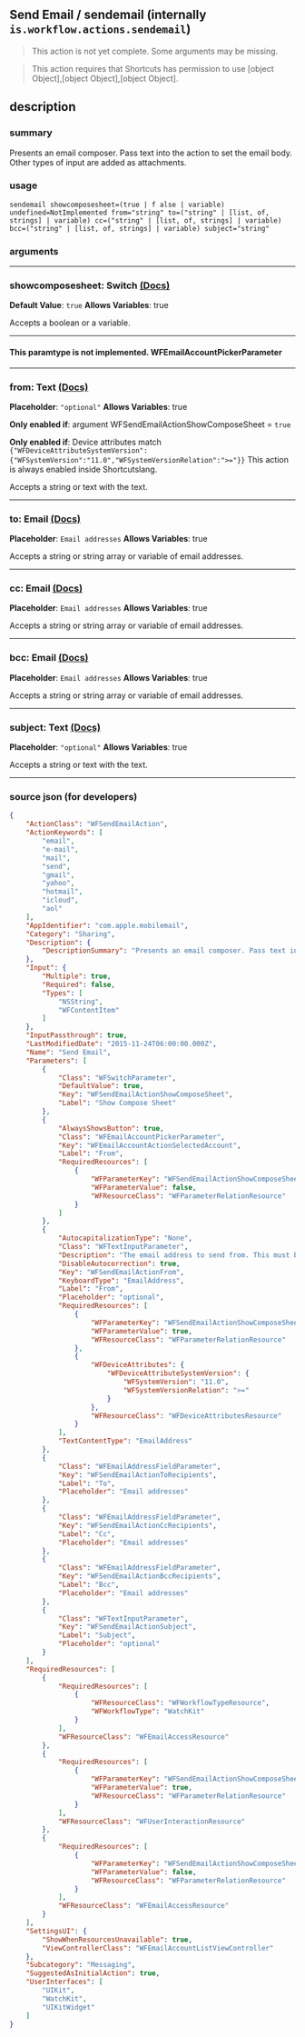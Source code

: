 
## Send Email / sendemail (internally `is.workflow.actions.sendemail`)

> This action is not yet complete. Some arguments may be missing.

> This action requires that Shortcuts has permission to use [object Object],[object Object],[object Object].


## description

### summary

Presents an email composer. Pass text into the action to set the email body. Other types of input are added as attachments.


### usage
```
sendemail showcomposesheet=(true | f alse | variable) undefined=NotImplemented from="string" to=("string" | [list, of, strings] | variable) cc=("string" | [list, of, strings] | variable) bcc=("string" | [list, of, strings] | variable) subject="string"
```

### arguments

---

### showcomposesheet: Switch [(Docs)](https://pfgithub.github.io/shortcutslang/gettingstarted#switch-or-expanding-or-boolean-fields)
**Default Value**: ```
		true
		```
**Allows Variables**: true



Accepts a boolean
or a variable.

---

#### This paramtype is not implemented. WFEmailAccountPickerParameter

---

### from: Text [(Docs)](https://pfgithub.github.io/shortcutslang/gettingstarted#text-field)
**Placeholder**: `"optional"`
**Allows Variables**: true

**Only enabled if**: argument WFSendEmailActionShowComposeSheet = `true`

**Only enabled if**: Device attributes match `{"WFDeviceAttributeSystemVersion":{"WFSystemVersion":"11.0","WFSystemVersionRelation":">="}}` This action is always enabled inside Shortcutslang.

Accepts a string 
or text
with the text.

---

### to: Email [(Docs)](https://pfgithub.github.io/shortcutslang/gettingstarted#other-fields)
**Placeholder**: ```
		Email addresses
		```
**Allows Variables**: true



Accepts a string or string array or variable of email addresses.

---

### cc: Email [(Docs)](https://pfgithub.github.io/shortcutslang/gettingstarted#other-fields)
**Placeholder**: ```
		Email addresses
		```
**Allows Variables**: true



Accepts a string or string array or variable of email addresses.

---

### bcc: Email [(Docs)](https://pfgithub.github.io/shortcutslang/gettingstarted#other-fields)
**Placeholder**: ```
		Email addresses
		```
**Allows Variables**: true



Accepts a string or string array or variable of email addresses.

---

### subject: Text [(Docs)](https://pfgithub.github.io/shortcutslang/gettingstarted#text-field)
**Placeholder**: `"optional"`
**Allows Variables**: true



Accepts a string 
or text
with the text.

---

### source json (for developers)

```json
{
	"ActionClass": "WFSendEmailAction",
	"ActionKeywords": [
		"email",
		"e-mail",
		"mail",
		"send",
		"gmail",
		"yahoo",
		"hotmail",
		"icloud",
		"aol"
	],
	"AppIdentifier": "com.apple.mobilemail",
	"Category": "Sharing",
	"Description": {
		"DescriptionSummary": "Presents an email composer. Pass text into the action to set the email body. Other types of input are added as attachments."
	},
	"Input": {
		"Multiple": true,
		"Required": false,
		"Types": [
			"NSString",
			"WFContentItem"
		]
	},
	"InputPassthrough": true,
	"LastModifiedDate": "2015-11-24T06:00:00.000Z",
	"Name": "Send Email",
	"Parameters": [
		{
			"Class": "WFSwitchParameter",
			"DefaultValue": true,
			"Key": "WFSendEmailActionShowComposeSheet",
			"Label": "Show Compose Sheet"
		},
		{
			"AlwaysShowsButton": true,
			"Class": "WFEmailAccountPickerParameter",
			"Key": "WFEmailAccountActionSelectedAccount",
			"Label": "From",
			"RequiredResources": [
				{
					"WFParameterKey": "WFSendEmailActionShowComposeSheet",
					"WFParameterValue": false,
					"WFResourceClass": "WFParameterRelationResource"
				}
			]
		},
		{
			"AutocapitalizationType": "None",
			"Class": "WFTextInputParameter",
			"Description": "The email address to send from. This must be an email address that is set up in the Mail app.",
			"DisableAutocorrection": true,
			"Key": "WFSendEmailActionFrom",
			"KeyboardType": "EmailAddress",
			"Label": "From",
			"Placeholder": "optional",
			"RequiredResources": [
				{
					"WFParameterKey": "WFSendEmailActionShowComposeSheet",
					"WFParameterValue": true,
					"WFResourceClass": "WFParameterRelationResource"
				},
				{
					"WFDeviceAttributes": {
						"WFDeviceAttributeSystemVersion": {
							"WFSystemVersion": "11.0",
							"WFSystemVersionRelation": ">="
						}
					},
					"WFResourceClass": "WFDeviceAttributesResource"
				}
			],
			"TextContentType": "EmailAddress"
		},
		{
			"Class": "WFEmailAddressFieldParameter",
			"Key": "WFSendEmailActionToRecipients",
			"Label": "To",
			"Placeholder": "Email addresses"
		},
		{
			"Class": "WFEmailAddressFieldParameter",
			"Key": "WFSendEmailActionCcRecipients",
			"Label": "Cc",
			"Placeholder": "Email addresses"
		},
		{
			"Class": "WFEmailAddressFieldParameter",
			"Key": "WFSendEmailActionBccRecipients",
			"Label": "Bcc",
			"Placeholder": "Email addresses"
		},
		{
			"Class": "WFTextInputParameter",
			"Key": "WFSendEmailActionSubject",
			"Label": "Subject",
			"Placeholder": "optional"
		}
	],
	"RequiredResources": [
		{
			"RequiredResources": [
				{
					"WFResourceClass": "WFWorkflowTypeResource",
					"WFWorkflowType": "WatchKit"
				}
			],
			"WFResourceClass": "WFEmailAccessResource"
		},
		{
			"RequiredResources": [
				{
					"WFParameterKey": "WFSendEmailActionShowComposeSheet",
					"WFParameterValue": true,
					"WFResourceClass": "WFParameterRelationResource"
				}
			],
			"WFResourceClass": "WFUserInteractionResource"
		},
		{
			"RequiredResources": [
				{
					"WFParameterKey": "WFSendEmailActionShowComposeSheet",
					"WFParameterValue": false,
					"WFResourceClass": "WFParameterRelationResource"
				}
			],
			"WFResourceClass": "WFEmailAccessResource"
		}
	],
	"SettingsUI": {
		"ShowWhenResourcesUnavailable": true,
		"ViewControllerClass": "WFEmailAccountListViewController"
	},
	"Subcategory": "Messaging",
	"SuggestedAsInitialAction": true,
	"UserInterfaces": [
		"UIKit",
		"WatchKit",
		"UIKitWidget"
	]
}
```
